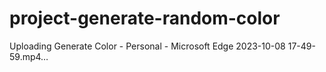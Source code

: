 ﻿# project-generate-random-color

Uploading Generate Color - Personal - Microsoft​ Edge 2023-10-08 17-49-59.mp4…
